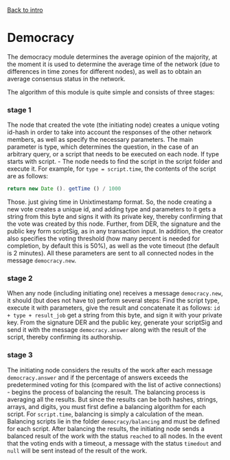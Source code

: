 [Back to intro](https://github.com/gettocat/orwell/blob/master/docs/intro.md)

# Democracy

The democracy module determines the average opinion of the majority, at the moment it is used to determine the average time of the network (due to differences in time zones for different nodes), as well as to obtain an average consensus status in the network.


The algorithm of this module is quite simple and consists of three stages:

### stage 1 

The node that created the vote (the initiating node) creates a unique voting id-hash in order to take into account the responses of the other network members, as well as specify the necessary parameters. The main parameter is type, which determines the question, in the case of an arbitrary query, or a script that needs to be executed on each node. If type starts with script. - The node needs to find the script in the script folder and execute it. For example, for `type = script.time`, the contents of the script are as follows: 
```js 
return new Date (). getTime () / 1000
```
Those. just giving time in Unixtimestamp format.
So, the node creating a new vote creates a unique id, and adding type and parameters to it gets a string from this byte and signs it with its private key, thereby confirming that the vote was created by this node. Further, from DER, the signature and the public key form scriptSig, as in any transaction input. In addition, the creator also specifies the voting threshold (how many percent is needed for completion, by default this is 50%), as well as the vote timeout (the default is 2 minutes).
All these parameters are sent to all connected nodes in the message `democracy.new`.

### stage 2

When any node (including initiating one) receives a message `democracy.new`, it should (but does not have to) perform several steps:
Find the script type, execute it with parameters, give the result and concatenate it as follows: `id + type + result_job` get a string from this byte, and sign it with your private key. From the signature DER and the public key, generate your scriptSig and send it with the message `democracy.answer` along with the result of the script, thereby confirming its authorship.

### stage 3

The initiating node considers the results of the work after each message `democracy.answer` and if the percentage of answers exceeds the predetermined voting for this (compared with the list of active connections) - begins the process of balancing the result.
The balancing process is averaging all the results. But since the results can be both hashes, strings, arrays, and digits, you must first define a balancing algorithm for each script. For `script.time`, balancing is simply a calculation of the mean. Balancing scripts lie in the folder `democracy/balancing` and must be defined for each script.
After balancing the results, the initiating node sends a balanced result of the work with the status `reached` to all nodes.
In the event that the voting ends with a timeout, a message with the status `timedout` and `null` will be sent instead of the result of the work.
